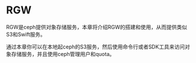 # RGW

RGW是ceph提供对象存储服务，本章将介绍RGW的搭建和使用，从而提供类似S3和Swift服务。

通过本章你可以在本地起ceph的S3服务，然后使用命令行或者SDK工具来访问对象存储服务，并且使用ceph管理用户和quota。